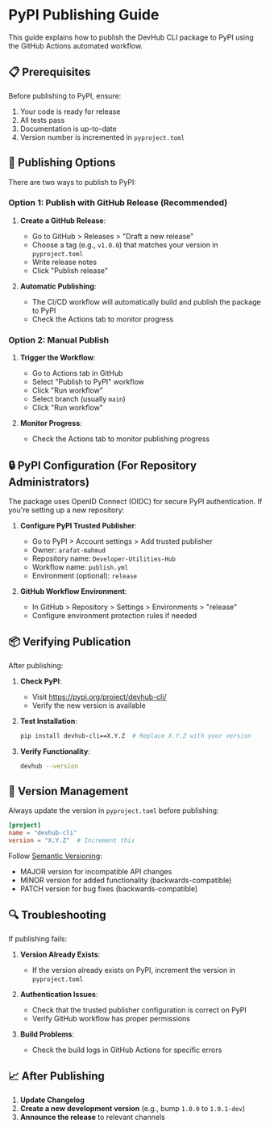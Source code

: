 # PyPI Publishing Guide

This guide explains how to publish the DevHub CLI package to PyPI using the GitHub Actions automated workflow.

## 📋 Prerequisites

Before publishing to PyPI, ensure:

1. Your code is ready for release
2. All tests pass
3. Documentation is up-to-date
4. Version number is incremented in `pyproject.toml`

## 🚀 Publishing Options

There are two ways to publish to PyPI:

### Option 1: Publish with GitHub Release (Recommended)

1. **Create a GitHub Release**:
   - Go to GitHub > Releases > "Draft a new release"
   - Choose a tag (e.g., `v1.0.0`) that matches your version in `pyproject.toml`
   - Write release notes
   - Click "Publish release"

2. **Automatic Publishing**:
   - The CI/CD workflow will automatically build and publish the package to PyPI
   - Check the Actions tab to monitor progress

### Option 2: Manual Publish

1. **Trigger the Workflow**:
   - Go to Actions tab in GitHub
   - Select "Publish to PyPI" workflow
   - Click "Run workflow"
   - Select branch (usually `main`)
   - Click "Run workflow"

2. **Monitor Progress**:
   - Check the Actions tab to monitor publishing progress

## 🔒 PyPI Configuration (For Repository Administrators)

The package uses OpenID Connect (OIDC) for secure PyPI authentication. If you're setting up a new repository:

1. **Configure PyPI Trusted Publisher**:
   - Go to PyPI > Account settings > Add trusted publisher
   - Owner: `arafat-mahmud`
   - Repository name: `Developer-Utilities-Hub`
   - Workflow name: `publish.yml`
   - Environment (optional): `release`

2. **GitHub Workflow Environment**:
   - In GitHub > Repository > Settings > Environments > "release"
   - Configure environment protection rules if needed

## 📦 Verifying Publication

After publishing:

1. **Check PyPI**:
   - Visit https://pypi.org/project/devhub-cli/
   - Verify the new version is available

2. **Test Installation**:
   ```bash
   pip install devhub-cli==X.Y.Z  # Replace X.Y.Z with your version
   ```

3. **Verify Functionality**:
   ```bash
   devhub --version
   ```

## 📝 Version Management

Always update the version in `pyproject.toml` before publishing:

```toml
[project]
name = "devhub-cli"
version = "X.Y.Z"  # Increment this
```

Follow [Semantic Versioning](https://semver.org/):
- MAJOR version for incompatible API changes
- MINOR version for added functionality (backwards-compatible)
- PATCH version for bug fixes (backwards-compatible)

## 🔍 Troubleshooting

If publishing fails:

1. **Version Already Exists**:
   - If the version already exists on PyPI, increment the version in `pyproject.toml`

2. **Authentication Issues**:
   - Check that the trusted publisher configuration is correct on PyPI
   - Verify GitHub workflow has proper permissions

3. **Build Problems**:
   - Check the build logs in GitHub Actions for specific errors

## 📈 After Publishing

1. **Update Changelog**
2. **Create a new development version** (e.g., bump `1.0.0` to `1.0.1-dev`)
3. **Announce the release** to relevant channels
